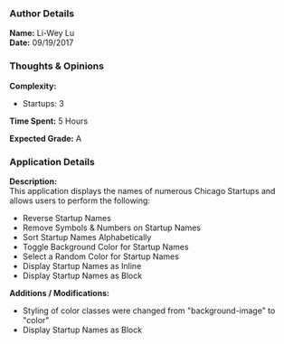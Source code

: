 ### Author Details
**Name:** Li-Wey Lu  
**Date:** 09/19/2017

### Thoughts & Opinions
**Complexity:**
* Startups: 3

**Time Spent:** 5 Hours

**Expected Grade:** A

### Application Details
**Description:**  
This application displays the names of numerous Chicago Startups and allows users to perform the following:
* Reverse Startup Names
* Remove Symbols & Numbers on Startup Names
* Sort Startup Names Alphabetically
* Toggle Background Color for Startup Names
* Select a Random Color for Startup Names
* Display Startup Names as Inline
* Display Startup Names as Block

**Additions / Modifications:**
* Styling of color classes were changed from "background-image" to "color"
* Display Startup Names as Block